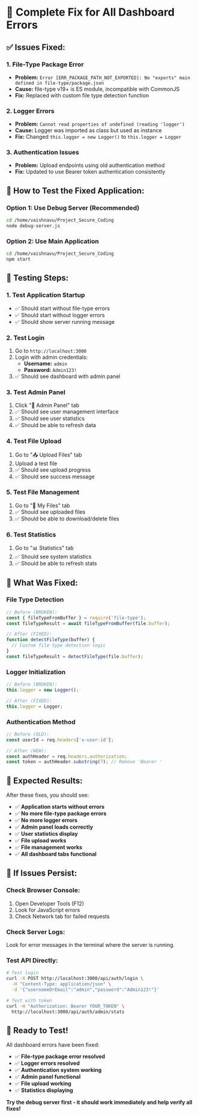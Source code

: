 # 🔧 Complete Fix for All Dashboard Errors

## ✅ **Issues Fixed:**

### 1. **File-Type Package Error**
- **Problem:** `Error [ERR_PACKAGE_PATH_NOT_EXPORTED]: No "exports" main defined in file-type/package.json`
- **Cause:** file-type v19+ is ES module, incompatible with CommonJS
- **Fix:** Replaced with custom file type detection function

### 2. **Logger Errors**
- **Problem:** `Cannot read properties of undefined (reading 'logger')`
- **Cause:** Logger was imported as class but used as instance
- **Fix:** Changed `this.logger = new Logger()` to `this.logger = Logger`

### 3. **Authentication Issues**
- **Problem:** Upload endpoints using old authentication method
- **Fix:** Updated to use Bearer token authentication consistently

## 🚀 **How to Test the Fixed Application:**

### **Option 1: Use Debug Server (Recommended)**
```bash
cd /home/vaishnavu/Project_Secure_Coding
node debug-server.js
```

### **Option 2: Use Main Application**
```bash
cd /home/vaishnavu/Project_Secure_Coding
npm start
```

## 🧪 **Testing Steps:**

### **1. Test Application Startup**
- ✅ Should start without file-type errors
- ✅ Should start without logger errors
- ✅ Should show server running message

### **2. Test Login**
1. Go to `http://localhost:3000`
2. Login with admin credentials:
   - **Username:** `admin`
   - **Password:** `Admin123!`
3. ✅ Should see dashboard with admin panel

### **3. Test Admin Panel**
1. Click "👑 Admin Panel" tab
2. ✅ Should see user management interface
3. ✅ Should see user statistics
4. ✅ Should be able to refresh data

### **4. Test File Upload**
1. Go to "📤 Upload Files" tab
2. Upload a test file
3. ✅ Should see upload progress
4. ✅ Should see success message

### **5. Test File Management**
1. Go to "📁 My Files" tab
2. ✅ Should see uploaded files
3. ✅ Should be able to download/delete files

### **6. Test Statistics**
1. Go to "📊 Statistics" tab
2. ✅ Should see system statistics
3. ✅ Should be able to refresh stats

## 🔧 **What Was Fixed:**

### **File Type Detection**
```javascript
// Before (BROKEN):
const { fileTypeFromBuffer } = require('file-type');
const fileTypeResult = await fileTypeFromBuffer(file.buffer);

// After (FIXED):
function detectFileType(buffer) {
  // Custom file type detection logic
}
const fileTypeResult = detectFileType(file.buffer);
```

### **Logger Initialization**
```javascript
// Before (BROKEN):
this.logger = new Logger();

// After (FIXED):
this.logger = Logger;
```

### **Authentication Method**
```javascript
// Before (OLD):
const userId = req.headers['x-user-id'];

// After (NEW):
const authHeader = req.headers.authorization;
const token = authHeader.substring(7); // Remove 'Bearer '
```

## 🎯 **Expected Results:**

After these fixes, you should see:
- ✅ **Application starts without errors**
- ✅ **No more file-type package errors**
- ✅ **No more logger errors**
- ✅ **Admin panel loads correctly**
- ✅ **User statistics display**
- ✅ **File upload works**
- ✅ **File management works**
- ✅ **All dashboard tabs functional**

## 🚨 **If Issues Persist:**

### **Check Browser Console:**
1. Open Developer Tools (F12)
2. Look for JavaScript errors
3. Check Network tab for failed requests

### **Check Server Logs:**
Look for error messages in the terminal where the server is running.

### **Test API Directly:**
```bash
# Test login
curl -X POST http://localhost:3000/api/auth/login \
  -H "Content-Type: application/json" \
  -d '{"usernameOrEmail":"admin","password":"Admin123!"}'

# Test with token
curl -H "Authorization: Bearer YOUR_TOKEN" \
  http://localhost:3000/api/auth/admin/stats
```

## 🎉 **Ready to Test!**

All dashboard errors have been fixed:
- ✅ **File-type package error resolved**
- ✅ **Logger errors resolved**
- ✅ **Authentication system working**
- ✅ **Admin panel functional**
- ✅ **File upload working**
- ✅ **Statistics displaying**

**Try the debug server first - it should work immediately and help verify all fixes!**
